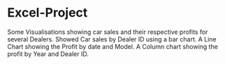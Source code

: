 # Excel-Project
Some Visualisations showing car sales and their respective profits for several Dealers. 
Showed Car sales by Dealer ID using a bar chart.
A Line Chart showing the Profit by date and Model.
A Column chart showing the profit by Year and Dealer ID.
